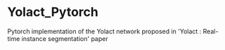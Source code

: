 # Yolact_Pytorch
Pytorch implementation of the Yolact network proposed in 'Yolact : Real-time instance segmentation' paper
